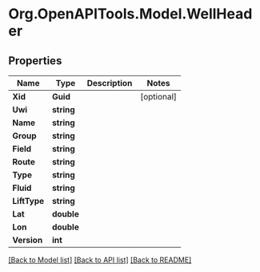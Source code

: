# Org.OpenAPITools.Model.WellHeader
## Properties

Name | Type | Description | Notes
------------ | ------------- | ------------- | -------------
**Xid** | **Guid** |  | [optional] 
**Uwi** | **string** |  | 
**Name** | **string** |  | 
**Group** | **string** |  | 
**Field** | **string** |  | 
**Route** | **string** |  | 
**Type** | **string** |  | 
**Fluid** | **string** |  | 
**LiftType** | **string** |  | 
**Lat** | **double** |  | 
**Lon** | **double** |  | 
**Version** | **int** |  | 

[[Back to Model list]](../README.md#documentation-for-models) [[Back to API list]](../README.md#documentation-for-api-endpoints) [[Back to README]](../README.md)

